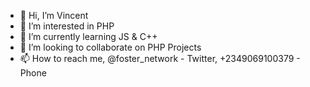 - 👋 Hi, I’m Vincent
- 👀 I’m interested in PHP
- 🌱 I’m currently learning JS & C++
- 💞️ I’m looking to collaborate on PHP Projects
- 📫 How to reach me, @foster_network - Twitter, +2349069100379 - Phone

<!---
oladoyinboadverts/oladoyinboadverts is a ✨ special ✨ repository because its `README.md` (this file) appears on your GitHub profile.
You can click the Preview link to take a look at your changes.
--->
